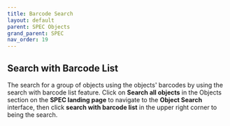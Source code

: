 ```yaml
---
title: Barcode Search
layout: default
parent: SPEC Objects
grand_parent: SPEC
nav_order: 19
---
```


## Search with Barcode List
The search for a group of objects using the objects' barcodes by using the search with barcode list feature. Click on **Search all objects** in the Objects section on the **SPEC landing page** to navigate to the **Object Search** interface, then click **search with barcode list** in the upper right corner to being the search.

